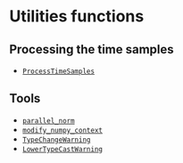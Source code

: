 # Utilities functions

## Processing the time samples

- [`ProcessTimeSamples`](ProcessTimeSamples.md)

## Tools

- [`parallel_norm`](parallel_norm.md)
- [`modify_numpy_context`](modify_numpy_context.md)
- [`TypeChangeWarning`](TypeChangeWarning.md)
- [`LowerTypeCastWarning`](LowerTypeCastWarning.md)

<!-- ::: brahmap.utilities -->

<!-- ::: brahmap.utilities.lbsim_interface -->
